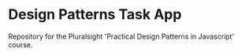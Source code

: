 # Design Patterns Task App

Repository for the Pluralsight 'Practical Design Patterns in Javascript' course.
